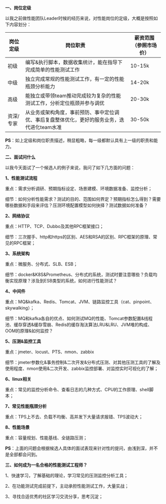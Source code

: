 **一、岗位定级**

以我之前做性能团队Leader时候的经历来说，对性能岗位的定级，大概是按照如下内容划分：

| 岗位定级  | 岗位职责                                                     | 薪资范围（参照市场价） |
| --------- | ------------------------------------------------------------ | ---------------------- |
| 初级      | 编写&执行脚本，数据收集统计，能在指导下完成简单的性能测试工作 | 10-15k                 |
| 中级      | 独立完成常规的性能测试工作，有一定的性能瓶颈分析能力         | 14-20k                 |
| 高级      | 能独立或带领team推动完成较为复杂的性能测试工作，分析定位瓶颈并参与调优 | 20-30k                 |
| 资深/专家 | 从业务或架构角度，事前预防、事中定位调优、事后复盘整体优化，更好的服务业务，迭代进化team水准 | 30-50k                 |

**PS**：如上定级和岗位职责描述，稍显粗略，每一级都默认具有上一级的职责和能力。

 

**二、面试问什么**

以我今天面试了一个候选人的例子来说，我问了如下几方面的问题：

**1、性能测试流程**

重点：需求分析调研、预期指标设定、场景建模、环境数据准备、监控分析；

细节：如何分析性能需求？测试的目的、范围如何界定？预期指标怎么得到？需要哪些数据和手段来评估？压测环境配置模型如何抉择？测试数据如何准备？

**2、网络协议**

重点：HTTP、TCP、Dubbo及其他RPC框架接口；

细节：三次握手、http和https的区别、AES和RSA的区别、RPC框架的原理、常见的RPC框架；

**3、系统架构**

重点：微服务、分布式、SLB、ESB；

细节：docker&K8S&Prometheus、分布式的系统，测试时要注意哪些？负载均衡实现原理？涉及到ESB类型的系统，如何进行性能测试？

**4、中间件**

重点：MQ&kafka、Redis、Tomcat、JVM、链路监控工具（cat、pinpoint、skywalking）；

细节：MQ和kafka各自的优点、如何测试MQ的性能、Tomcat参数配置&线程池、缓存穿透&缓存雪崩、Redis的缓存淘汰算法LRU&LRU、JVM堆的构成、OOM的原理&如何监控？

**5、压测&监控工具**

重点：jmeter、locust、PTS、nmon、zabbix

细节：jmeter参数化&事务控制&二次开发&分布式压测、对其他压测工具的了解及使用程度、nmon使用&二次开发、zabbix监控部署、对监控实时可视化的了解；

**6、linux相关**

重点：常见的监控分析命令、查看日志的几种方式、CPU的工作原理、shell脚本；

**7、常见性能瓶颈分析**

重点：TPS上不去、负载不均衡、高并发下大量请求报错、TPS波动大；

**8、性能场景**

重点：容量规划、性能基线、全链路压测；

**PS**：上面的问题会根据候选人具体的面试表现来针对性的提问，由浅到深，并不是全部都会问到。

 

**三、如何成为一名合格的性能测试工程师？**

1、快速学习，了解基础的理论，学习常见的压测监控分析工具；

2、在功能测试完成前提下，主动承担性能测试工作，大量实战；

3、寻找合适优秀的社区学习交流分享，思考沉淀；